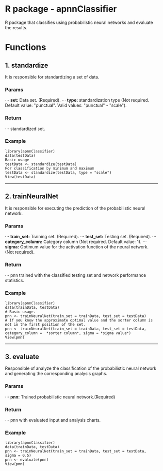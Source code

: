 # R package - apnnClassifier

R package that classifies using probabilistic neural networks and evaluate the results.

# Functions 

## 1. standardize

It is responsible for standardizing a set of data.

### Params
⋅⋅⋅ **set:** Data set. (Required).
⋅⋅⋅ **type:** standardization type (Not required. Default value: "punctual". Valid values: "punctual" - "scale").

### Return 
⋅⋅⋅ standardized set.

### Example
```
library(apnnClassifier)
data(testData)
Basic usage
testData <- standardize(testData)
For classification by minimum and maximum
testData <- standardize(testData, type = "scale")
View(testData)
```
***
## 2. trainNeuralNet

It is responsible for executing the prediction of the probabilistic neural network.

### Params
⋅⋅⋅ **train_set:** Training set. (Required).
⋅⋅⋅ **test_set:** Testing set. (Required).
⋅⋅⋅ **category_column:** Category column (Not required. Default value: 1).
⋅⋅⋅ **sigma:** Optimum value for the activation function of the neural network. (Not required).

### Return 
⋅⋅⋅ pnn trained with the classified testing set and network performance statistics.

### Example
```
library(apnnClassifier)
data(trainData, testData)
# Basic usage.
pnn <- trainNeuralNet(train_set = trainData, test_set = testData)
# If you know the approximate optimal value and the sorter column is not in the first position of the set.
pnn <- trainNeuralNet(train_set = trainData, test_set = testData, category_column =  *sorter column*, sigma = *sigma value*)
View(pnn)
```
***

## 3. evaluate

Responsible of analyze the classification of the probabilistic neural network and generating the corresponding analysis graphs.

### Params
⋅⋅⋅ **pnn:** Trained probabilistic neural network.(Required)

### Return 
⋅⋅⋅ pnn with evaluated input and analysis charts.

### Example
```
library(apnnClassifier)
data(trainData, testData)
pnn <- trainNeuralNet(train_set = trainData, test_set = testData, sigma = 0.5)
pnn <- evaluate(pnn)
View(pnn)
```
